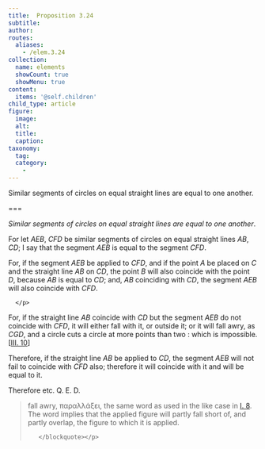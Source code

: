 ```yaml
---
title:  Proposition 3.24
subtitle: 
author:
routes:
  aliases:
    - /elem.3.24
collection:
  name: elements
  showCount: true
  showMenu: true
content:
  items: '@self.children'
child_type: article
figure:
  image:
  alt:
  title:
  caption:
taxonomy:
  tag:
  category:
    - 
---
```


<p><emph>Similar segments of circles on equal straight lines are equal to one another</emph>. </p>

===

<p><em>Similar segments of circles on equal straight lines are equal to one another</em>. </p>

<p>For let <em>AEB</em>, <em>CFD</em> be similar segments of circles on equal straight lines <em>AB</em>, <em>CD</em>; <lb n="5"/>I say that the segment <em>AEB</em> is equal to the segment <em>CFD</em>. </p>

<p>For, if the segment <em>AEB</em> be applied to <em>CFD</em>, and if the point <em>A</em> be placed on <em>C</em> and the straight line <em>AB</em> on <em>CD</em>, <pb n="54"/><span class="center">the point <em>B</em> will also coincide with the point <em>D</em>, because <em>AB</em> is equal to <em>CD</em>;</span>
       <lb n="10"/><span class="center">and, <em>AB</em> coinciding with <em>CD</em>, the segment <em>AEB</em> will also coincide with <em>CFD</em>.</span>
       
      </p>

<p>For, if the straight line <em>AB</em> coincide with <em>CD</em> but the segment <em>AEB</em> do not coincide with <em>CFD</em>, it will either fall with it, or outside it; <lb n="15"/>or it will fall awry, as <em>CGD</em>, and a circle cuts a circle at more points than two : which is impossible. [<a href="/elem.3.10">III. 10</a>] </p>

<p>Therefore, if the straight line <em>AB</em> be applied to <em>CD</em>, the segment <em>AEB</em> will not fail to coincide with <em>CFD</em> also; <span class="center">therefore it will coincide with it and will be equal to it.</span>
       <lb n="20"/></p>

<p>Therefore etc. Q. E. D.
<blockquote n="15" class="crit" place="unspecified" anchored="yes">
        
<p><span class="bold">fall awry</span>, <foreign lang="greek">παραλλάξει</foreign>, the same word as used in the like case in <a href="/elem.1.8">I. 8</a>. The word implies that the applied figure will partly fall short of, and partly overlap, the figure to which it is applied.</p>

       </blockquote></p>
